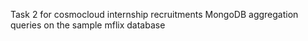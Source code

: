 Task 2 for cosmocloud internship recruitments
MongoDB aggregation queries on the sample mflix database
